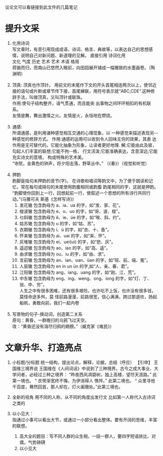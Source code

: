议论文可以看链接到此文件的几篇笔记

# 提升文采

1. 化用诗词  
    写文章时，有意引用现成成语、诗词、格言、典故等，以表达自己的思想感情，说明自己对新问题、新道理的见解。
   直接引用 诗词化用
   <br>
   文化 气度 历史 艺术 艺术 术语 格局<br>荷锄而归，而南山已悠然入眼前，向田园展开铺成一幅雅致的水墨画卷。（陶渊明）<br> <br>
2. 顶真:
   顶真也作顶针。
   用前文的末尾作下文的开头首尾相连两次以上，使邻近接的语句或片断或章节传下接，首尾蝉联，用符号表示就“ABC,CDE”.这种修辞手法，叫做顶真，又叫顶针或联珠。  
   作用:使句子结构整齐，语气贯通，而且能突
   出事物之间环环相扣的有机联系。<br>友情是舞，舞出激情之火。友情是火，永恒地在燃烧。<br><br>
3. 通感:  
   所谓通感，是利用诸种感觉相互交通的心理现象，以
   一种感觉来描述表现另--种感觉的修辞方式。
   作用:通感的运用可以收到令人回味无穷的效果，其表
   达作用是无可替代的。它能化抽象为形象，让读者更好地理.
   解;它能由此及彼，勾起人们丰富的联想;它能不拘--格，
   行文活泼;它能准确表达，含意深远;它能充实诗文的意境，
   构成特殊的艺术美。<br>“寺院，金黄色的钟声，将夕阳击落，野草丛中。” （《春》）（视觉和听觉）<br><br>
4. 押韵  
    韵脚是指句末押韵的音节(字)。
   在诗歌和唱词等韵文中，为了便于朗读和记忆，常在每句或隔句的末尾使用韵腹相同或韵腹
   韵尾相同的字，这就是押韵。
   “韵脚使你回到上一行，回想起前一行，使叙述一个思想的所有诗行共同行动。”(马雅可夫
   斯基《怎样写诗》)
   1. 发花辙 包含韵母为 a、ia、ua 的字，如“发、家、花”。
   2. 梭波辙 包含韵母为 e、o、uo 的字，如“哥、波、梭”。
   3. 乜斜辙 包含韵母为 ê、ie、üe 的字，如“唉、斜、约”。
   4. 姑苏辙 包含韵母为 u 的字，如“姑、苏”。
   5. 衣期辙 包含韵母为 i、ü 的字，如“衣、十、鱼”。
   6. 怀来辙 包含韵母为 ai、uai 的字，如“来、怀”。
   7. 灰堆辙 包含韵母为 ei、uei(ui) 的字，如“悲、灰”。
   8. 遥迢辙 包含韵母为 ao、iao 的字，如“高、遥”。
   9. 由求辙 包含韵母为 ou、iu 的字，如“由、求”。
   10. 言前辙 包含韵母为 an、ian、uan、üan 的字，如“班、前、端、冤”。
   11. 人辰辙 包含韵母为 en in un ün 的字,如“人、亲、春、君”。
   12. 江阳辙 包含韵母为 ang、iang、uang 的字，如“刚、江、荒”。
   13. 中东辙 包含韵母为 eng、ing、weng、ong、iong 的字，如“灯、丁、翁、中、穷”。<br>人生之中有很多困难，还有很多艰险，也许吃不上饭，也许没有很多钱，莫怪命途多舛，莫
       怪前路漫漫，前路很宽，信心满满，跨过那道坎，扬起船帆，勇敢向前，我们一起内卷<br><br>
5. 写景物的句子-换动词，创造第二关系  
   原句：黄昏，一群晚归的乌鸦飞过天空。  
   改：“黄昏还没有溶尽归鸦的翅膀。”（臧克家《难民》）

# 文章升华、打造亮点

1. 小标题/分标题
   统一结构，提出论点，解释，论据，总结（呼应）
   【引申】
   王国维三境界说
   王国维在《人间词话》中说到了三种境界。古今之成大事业、大学问者，必经过三种之境界：
   “昨夜西风凋碧树，独上高楼，望尽天涯路。” 此第一境也。 “ 衣带渐宽终不悔，为伊消得人
   憔悴。” 此第二境也。 “ 众里寻他千百度，蓦然回首，那人却在，灯火阑珊处。”此第三境也。

2. 全新的视角
   用不同的人称、从不同的角度出发行文
   比如第一人称代入古诗词之类的

3. 以小见大：  
   指通过小事可以看出大节，或通过一小部分看出整体。要有开阔的思维，丰富的联想。
   1. 高大全的题目：写不同人群的众生相，一段一群人，要四字短语排比、对偶，气势磅礴
   2. 以小见大
